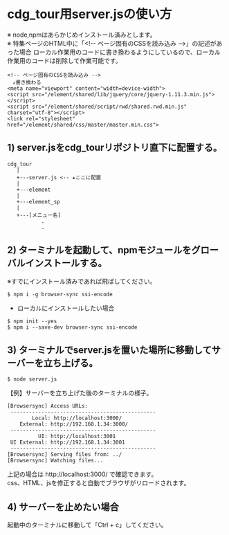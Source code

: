 # cdg_tour用server.jsの使い方
※ node,npmはあらかじめインストール済みとします。  
※ 特集ページのHTML中に「\<!-- ページ固有のCSSを読み込み --\>」の記述があった場合
ローカル作業用のコードに書き換わるようにしているので、ローカル作業用のコードは削除して作業可能です。

```
<!-- ページ固有のCSSを読み込み -->
　↓書き換わる
<meta name="viewport" content="width=device-width">
<script src="/element/shared/lib/jquery/core/jquery-1.11.3.min.js"></script>
<script src="/element/shared/script/rwd/shared.rwd.min.js" charset="utf-8"></script>
<link rel="stylesheet" href="/element/shared/css/master/master.min.css">
```

## 1) server.jsをcdg_tourリポジトリ直下に配置する。  

```
cdg_tour
   |
   +---server.js <-- ★ここに配置
   |
   +---element
   |
   +---element_sp
   |
   +---[メニュー名]
           .
           .
```

## 2) ターミナルを起動して、npmモジュールをグローバルインストールする。

※すでにインストール済みであれば飛ばしてください。
```
$ npm i -g browser-sync ssi-encode
```
* ローカルにインストールしたい場合
```
$ npm init --yes
$ npm i --save-dev browser-sync ssi-encode
```

## 3) ターミナルでserver.jsを置いた場所に移動してサーバーを立ち上げる。
```
$ node server.js
```
【例】サーバーを立ち上げた後のターミナルの様子。
```
[Browsersync] Access URLs:
 -----------------------------------------------
        Local: http://localhost:3000/
    External: http://192.168.1.34:3000/
 -----------------------------------------------
          UI: http://localhost:3001
 UI External: http://192.168.1.34:3001
 -----------------------------------------------
[Browsersync] Serving files from: ../
[Browsersync] Watching files...
```
上記の場合は http://localhost:3000/ で確認できます。  
css、HTML、jsを修正すると自動でブラウザがリロードされます。

## 4) サーバーを止めたい場合  
起動中のターミナルに移動して「Ctrl + c」してください。
